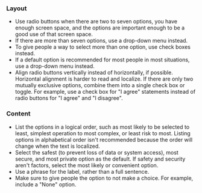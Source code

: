 ### Layout

- Use radio buttons when there are two to seven options, you have enough screen space, and the options are important enough to be a good use of that screen space.
- If there are more than seven options, use a drop-down menu instead.
- To give people a way to select more than one option, use check boxes instead.
- If a default option is recommended for most people in most situations, use a drop-down menu instead.
- Align radio buttons vertically instead of horizontally, if possible. Horizontal alignment is harder to read and localize. If there are only two mutually exclusive options, combine them into a single check box or toggle. For example, use a check box for "I agree" statements instead of radio buttons for "I agree" and "I disagree".

### Content

- List the options in a logical order, such as most likely to be selected to least, simplest operation to most complex, or least risk to most. Listing options in alphabetical order isn't recommended because the order will change when the text is localized.
- Select the safest (to prevent loss of data or system access), most secure, and most private option as the default. If safety and security aren't factors, select the most likely or convenient option.
- Use a phrase for the label, rather than a full sentence.
- Make sure to give people the option to not make a choice. For example, include a "None" option.
